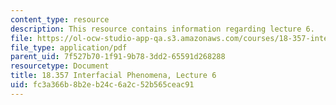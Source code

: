 ```yaml
---
content_type: resource
description: This resource contains information regarding lecture 6.
file: https://ol-ocw-studio-app-qa.s3.amazonaws.com/courses/18-357-interfacial-phenomena-fall-2010/fc3a366b8b2eb24c6a2c52b565ceac91_MIT18_357F10_Lecture6.pdf
file_type: application/pdf
parent_uid: 7f527b70-1f91-9b78-3dd2-65591d268288
resourcetype: Document
title: 18.357 Interfacial Phenomena, Lecture 6
uid: fc3a366b-8b2e-b24c-6a2c-52b565ceac91
---
```


